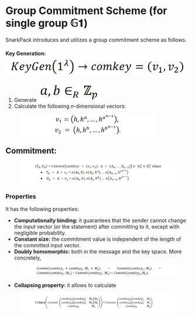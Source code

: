 # Group Commitment Scheme (for single group 𝔾𝟏)

SnarkPack introduces and utilizes a group commitment scheme as follows.

#### Key Generation: ![](<../../.gitbook/assets/Screenshot 2023-05-06 130112 (2).png>)

1. Generate <img src="../../.gitbook/assets/image (52).png" alt="" data-size="line">
2. Calculate the following 𝑛-dimensional vectors:

<figure><img src="../../.gitbook/assets/image (32).png" alt="" width="371"><figcaption></figcaption></figure>

## Commitment:

<figure><img src="../../.gitbook/assets/image (10).png" alt=""><figcaption></figcaption></figure>

### Properties

It has the following properties:&#x20;

* **Computationally binding:** it guarantees that the sender cannot change the input vector (or the statement) after committing to it, except with negligible probability.
* **Constant size:** the commitment value is independent of the length of the committed input vector.
* **Doubly homomorphic:** both in the message and the key space. More concretely,

<figure><img src="../../.gitbook/assets/image (53).png" alt=""><figcaption></figcaption></figure>

* **Collapsing property:** it allows to calculate

<figure><img src="../../.gitbook/assets/image (51).png" alt=""><figcaption></figcaption></figure>
